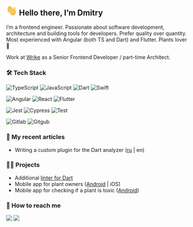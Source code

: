 ##  <img src="https://raw.githubusercontent.com/ABSphreak/ABSphreak/master/gifs/Hi.gif" width="30px">  Hello there, I’m Dmitry

I’m a frontend engineer. Passionate about software development, architecture and building tools for developers. Prefer quality over quantity. Most experienced with Angular (both TS and Dart) and Flutter. Plants lover 🌿

Work at [Wrike](https://www.wrike.com/) as a Senior Frontend Developer / part-time Architect.

### 🛠 Tech Stack
![TypeScript](https://img.shields.io/badge/-TypeScript-05122A?style=flat&logo=typescript) ![JavaScript](https://img.shields.io/badge/-JavaScript-05122A?style=flat&logo=javascript) ![Dart](https://img.shields.io/badge/-Dart-05122A?style=flat&logo=dart&logoColor=blue) ![Swift](https://img.shields.io/badge/-Swift-05122A?style=flat&logo=swift)

![Angular](https://img.shields.io/badge/-Angular-05122A?style=flat&logo=angular&logoColor=red) ![React](https://img.shields.io/badge/-React-05122A?style=flat&logo=react) ![Flutter](https://img.shields.io/badge/-Flutter-05122A?style=flat&logo=flutter&logoColor=blue)

![Jest](https://img.shields.io/badge/-Jest-05122A?style=flat&logo=jest) ![Cypress](https://img.shields.io/badge/-Cypress-05122A?style=flat&logo=cypress)
![Test](https://img.shields.io/badge/-Test-05122A?style=flat&logo=dart)

![Gitlab](https://img.shields.io/badge/-Gitlab-05122A?style=flat&logo=gitlab) ![Gitgub](https://img.shields.io/badge/-Github-05122A?style=flat&logo=github)

### 📖 My recent articles

* Writing a custom plugin for the Dart analyzer ([ru](https://habr.com/ru/company/wrike/blog/541672/) | en)

### 👨‍💻 Projects

- Additional [linter for Dart](https://github.com/wrike/dart-code-metrics)
- Mobile app for plant owners ([Android](https://play.google.com/store/apps/details?id=com.seqapps.lovely) | iOS)
- Mobile app for checking if a plant is toxic ([Android](https://play.google.com/store/apps/details?id=com.seqapps.toxicplants))

### 📮 How to reach me

<a href="https://t.me/incendial"><img src="https://img.shields.io/badge/-%40incendial-blue?style=flat&logo=telegram&logoColor=black"/></a>
<a href="https://twitter.com/_incendial"><img src="https://img.shields.io/badge/-%40__incendial-1CA2F1?style=flat&logo=twitter&logoColor=white"/></a>
